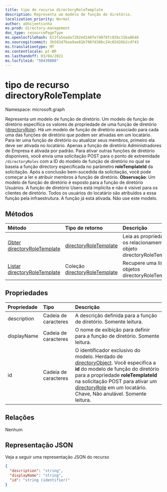 ```yaml
---
title: tipo de recurso directoryRoleTemplate
description: Representa um modelo de função de diretório.
localization_priority: Normal
author: abhijeetsinha
ms.prod: directory-management
doc_type: resourcePageType
ms.openlocfilehash: b13fa5eada7202ed240fe748f0fc92bc15ba8648
ms.sourcegitcommit: 3b583d7baa9ae81b796fd30bc24c65d26b2cdf43
ms.translationtype: MT
ms.contentlocale: pt-BR
ms.lasthandoff: 03/04/2021
ms.locfileid: "50439888"
---
```

# <a name="directoryroletemplate-resource-type"></a>tipo de recurso directoryRoleTemplate

Namespace: microsoft.graph

Representa um modelo de função de diretório. Um modelo de função de diretório especifica os valores de propriedade de uma função de diretório ([directoryRole](directoryrole.md)). Há um modelo de função de diretório associado para cada uma das funções de diretório que podem ser ativadas em um locatário. Para ler uma função de diretório ou atualizar seus membros, primeiro ela deve ser ativada no locatário. Apenas a função de diretório Administradores de Empresa é ativada por padrão. Para ativar outras funções de diretório disponíveis, você envia uma solicitação POST para o ponto de extremidade `/directoryRoles` com a ID do modelo de função de diretório no qual se baseia a função directory especificada no parâmetro **roleTemplateId** da solicitação. Após a conclusão bem-sucedida da solicitação, você pode começar a ler e atribuir membros à função de diretório. **Observação**: Um modelo de função de diretório é exposto para a função de diretório Usuários. A função de diretório Users está implícita e não é visível para os clientes de diretório. Todos os usuários do locatário são atribuídos a essa função pela infraestrutura. A função já está ativada. Não use este modelo.


## <a name="methods"></a>Métodos

| Método       | Tipo de retorno  |Descrição|
|:---------------|:--------|:----------|
|[Obter directoryRoleTemplate](../api/directoryroletemplate-get.md) | [directoryRoleTemplate](directoryroletemplate.md) |Leia as propriedades e os relacionamentos do objeto directoryRoleTemplate.|
|[Listar directoryRoleTemplate](../api/directoryroletemplate-list.md) | Coleção [directoryRoleTemplate](directoryroletemplate.md) |Recupere uma lista de objetos directoryRoleTemplate.|

## <a name="properties"></a>Propriedades
| Propriedade     | Tipo   |Descrição|
|:---------------|:--------|:----------|
|description|Cadeia de caracteres|A descrição definida para a função de diretório. Somente leitura.|
|displayName|Cadeia de caracteres|O nome de exibição para definir para a função de diretório. Somente leitura. |
|id|Cadeia de caracteres|O identificador exclusivo do modelo. Herdado de [directoryObject](directoryobject.md). Você especifica a **id** do modelo de função do diretório para a propriedade **roleTemplateId** na solicitação POST para ativar um [directoryRole](directoryrole.md) em um locatário. Chave, Não anulável. Somente leitura.|

## <a name="relationships"></a>Relações
Nenhum



## <a name="json-representation"></a>Representação JSON

Veja a seguir uma representação JSON do recurso

<!--{
  "blockType": "resource",
  "openType": true,
  "optionalProperties": [],
  "keyProperty": "id",
  "baseType": "microsoft.graph.directoryObject",
  "@odata.type": "microsoft.graph.directoryRoleTemplate",
  "@odata.annotations": [
    {
      "capabilities": {
        "toppable": false
      }
    }
  ]
}-->

```json
{
  "description": "string",
  "displayName": "string",
  "id": "string (identifier)"
}

```

<!-- uuid: 8fcb5dbc-d5aa-4681-8e31-b001d5168d79
2015-10-25 14:57:30 UTC -->
<!-- {
  "type": "#page.annotation",
  "description": "directoryRoleTemplate resource",
  "keywords": "",
  "section": "documentation",
  "tocPath": ""
}-->

